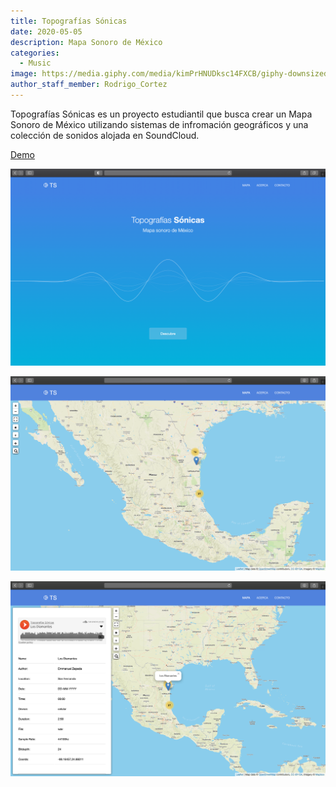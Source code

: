 ```yaml
---
title: Topografías Sónicas
date: 2020-05-05
description: Mapa Sonoro de México
categories:
  - Music
image: https://media.giphy.com/media/kimPrHNUDksc14FXCB/giphy-downsized-large.gif
author_staff_member: Rodrigo_Cortez
---
```


Topografías Sónicas es un proyecto estudiantil que busca crear un Mapa Sonoro de México utilizando sistemas de infromación geográficos y una colección de sonidos alojada en SoundCloud.

[Demo](https://topografiassonicas.vercel.app)

![Checkmate](/images/topografias/inicio.png)

![Checkmate](/images/topografias/mapa.png)

![Checkmate](/images/topografias/sound.png)
